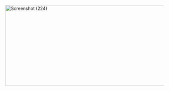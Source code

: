 <img width="1889" height="258" alt="Screenshot (224)" src="https://github.com/user-attachments/assets/2445d2a0-7445-4289-8214-0e86875a81ee" />

